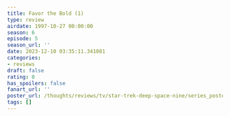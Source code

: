 ```yaml
---
title: Favor the Bold (1)
type: review
airdate: 1997-10-27 00:00:00
season: 6
episode: 5
season_url: ''
date: 2023-12-10 03:35:11.341081
categories:
- reviews
draft: false
rating: 0
has_spoilers: false
fanart_url: ''
poster_url: /thoughts/reviews/tv/star-trek-deep-space-nine/series_poster.jpg
tags: []
---
```


